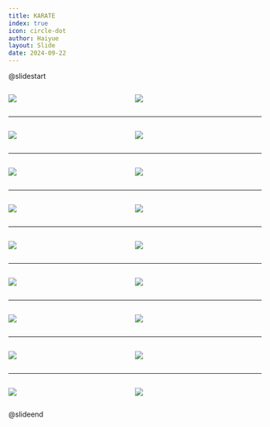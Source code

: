 ```yaml
---
title: KARATE
index: true
icon: circle-dot
author: Haiyue
layout: Slide
date: 2024-09-22
---
```

 
@slidestart

<div style="display:flex">
<div style="flex:1">

![](https://raw.githubusercontent.com/yclord/reading/refs/heads/master/english/Level-O/KARATE/001.webp)
</div>
<div style="flex:1">

![](https://raw.githubusercontent.com/yclord/reading/refs/heads/master/english/Level-O/KARATE/002.webp)
</div>
</div>

---

<div style="display:flex">
<div style="flex:1">

![](https://raw.githubusercontent.com/yclord/reading/refs/heads/master/english/Level-O/KARATE/003.webp)
</div>
<div style="flex:1">

![](https://raw.githubusercontent.com/yclord/reading/refs/heads/master/english/Level-O/KARATE/004.webp)
</div>
</div>

---

<div style="display:flex">
<div style="flex:1">

![](https://raw.githubusercontent.com/yclord/reading/refs/heads/master/english/Level-O/KARATE/005.webp)
</div>
<div style="flex:1">

![](https://raw.githubusercontent.com/yclord/reading/refs/heads/master/english/Level-O/KARATE/006.webp)
</div>
</div>

---

<div style="display:flex">
<div style="flex:1">

![](https://raw.githubusercontent.com/yclord/reading/refs/heads/master/english/Level-O/KARATE/007.webp)
</div>
<div style="flex:1">

![](https://raw.githubusercontent.com/yclord/reading/refs/heads/master/english/Level-O/KARATE/008.webp)
</div>
</div>

---

<div style="display:flex">
<div style="flex:1">

![](https://raw.githubusercontent.com/yclord/reading/refs/heads/master/english/Level-O/KARATE/009.webp)
</div>
<div style="flex:1">

![](https://raw.githubusercontent.com/yclord/reading/refs/heads/master/english/Level-O/KARATE/010.webp)
</div>
</div>

---

<div style="display:flex">
<div style="flex:1">

![](https://raw.githubusercontent.com/yclord/reading/refs/heads/master/english/Level-O/KARATE/011.webp)
</div>
<div style="flex:1">

![](https://raw.githubusercontent.com/yclord/reading/refs/heads/master/english/Level-O/KARATE/012.webp)
</div>
</div>

---

<div style="display:flex">
<div style="flex:1">

![](https://raw.githubusercontent.com/yclord/reading/refs/heads/master/english/Level-O/KARATE/013.webp)
</div>
<div style="flex:1">

![](https://raw.githubusercontent.com/yclord/reading/refs/heads/master/english/Level-O/KARATE/014.webp)
</div>
</div>

---

<div style="display:flex">
<div style="flex:1">

![](https://raw.githubusercontent.com/yclord/reading/refs/heads/master/english/Level-O/KARATE/015.webp)
</div>
<div style="flex:1">

![](https://raw.githubusercontent.com/yclord/reading/refs/heads/master/english/Level-O/KARATE/016.webp)
</div>
</div>

---

<div style="display:flex">
<div style="flex:1">

![](https://raw.githubusercontent.com/yclord/reading/refs/heads/master/english/Level-O/KARATE/017.webp)
</div>
<div style="flex:1">

![](https://raw.githubusercontent.com/yclord/reading/refs/heads/master/english/Level-O/KARATE/018.webp)
</div>
</div>

@slideend